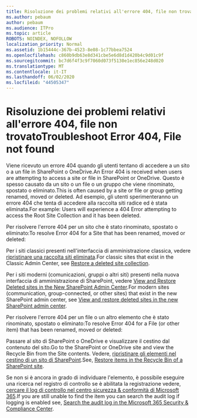```yaml
---
title: Risoluzione dei problemi relativi all'errore 404, file non trovato
ms.author: pebaum
author: pebaum
ms.audience: ITPro
ms.topic: article
ROBOTS: NOINDEX, NOFOLLOW
localization_priority: Normal
ms.assetid: 1b15444c-367b-4523-8e08-1c77bbea7524
ms.openlocfilehash: c860b9db63e8d341cbe5e6d8d1d420b4c9d01c9f
ms.sourcegitcommit: bc7d6f4f3c9f7060d073f5130e1ec856e248d020
ms.translationtype: MT
ms.contentlocale: it-IT
ms.lasthandoff: 06/02/2020
ms.locfileid: "44505347"
---
```

# <a name="troubleshoot-error-404-file-not-found"></a><span data-ttu-id="c4030-102">Risoluzione dei problemi relativi all'errore 404, file non trovato</span><span class="sxs-lookup"><span data-stu-id="c4030-102">Troubleshoot Error 404, File not found</span></span>

<span data-ttu-id="c4030-103">Viene ricevuto un errore 404 quando gli utenti tentano di accedere a un sito o a un file in SharePoint o OneDrive.</span><span class="sxs-lookup"><span data-stu-id="c4030-103">An Error 404 is received when users are attempting to access a site or file in SharePoint or OneDrive.</span></span> <span data-ttu-id="c4030-104">Questo è spesso causato da un sito o un file o un gruppo che viene rinominato, spostato o eliminato.</span><span class="sxs-lookup"><span data-stu-id="c4030-104">This is often caused by a site or file or group getting renamed, moved or deleted.</span></span> <span data-ttu-id="c4030-105">Ad esempio, gli utenti sperimenteranno un errore 404 che tenta di accedere alla raccolta siti radice ed è stata eliminata.</span><span class="sxs-lookup"><span data-stu-id="c4030-105">For example: Users will experience a 404 Error attempting to access the Root Site Collection and it has been deleted.</span></span>

<span data-ttu-id="c4030-106">Per risolvere l'errore 404 per un sito che è stato rinominato, spostato o eliminato:</span><span class="sxs-lookup"><span data-stu-id="c4030-106">To resolve Error 404 for a Site that has been renamed, moved or deleted:</span></span>

<span data-ttu-id="c4030-107">Per i siti classici presenti nell'interfaccia di amministrazione classica, vedere [ripristinare una raccolta siti eliminata](https://docs.microsoft.com/sharepoint/restore-deleted-site-collection).</span><span class="sxs-lookup"><span data-stu-id="c4030-107">For classic sites that exist in the Classic Admin Center, see [Restore a deleted site collection](https://docs.microsoft.com/sharepoint/restore-deleted-site-collection).</span></span>

<span data-ttu-id="c4030-108">Per i siti moderni (comunicazioni, gruppi o altri siti) presenti nella nuova interfaccia di amministrazione di SharePoint, vedere [View and Restore Deleted sites in the New SharePoint Admin Center](https://docs.microsoft.com/sharepoint/restore-deleted-site-collection).</span><span class="sxs-lookup"><span data-stu-id="c4030-108">For modern sites (communication, group-connected, or other sites) that exist in the new SharePoint admin center, see [View and restore deleted sites in the new SharePoint admin center](https://docs.microsoft.com/sharepoint/restore-deleted-site-collection).</span></span>

<span data-ttu-id="c4030-109">Per risolvere l'errore 404 per un file o un altro elemento che è stato rinominato, spostato o eliminato:</span><span class="sxs-lookup"><span data-stu-id="c4030-109">To resolve Error 404 for a File (or other item) that has been renamed, moved or deleted:</span></span>

<span data-ttu-id="c4030-110">Passare al sito di SharePoint o OneDrive e visualizzare il cestino dal contenuto del sito.</span><span class="sxs-lookup"><span data-stu-id="c4030-110">Go to the SharePoint or OneDrive site and view the Recycle Bin from the Site contents.</span></span> <span data-ttu-id="c4030-111">Vedere, [ripristinare gli elementi nel cestino di un sito di SharePoint](https://support.office.com/article/Restore-items-in-the-Recycle-Bin-of-a-SharePoint-site-6df466b6-55f2-4898-8d6e-c0dff851a0be#ID0EAADAAA=Online).</span><span class="sxs-lookup"><span data-stu-id="c4030-111">See, [Restore items in the Recycle Bin of a SharePoint site](https://support.office.com/article/Restore-items-in-the-Recycle-Bin-of-a-SharePoint-site-6df466b6-55f2-4898-8d6e-c0dff851a0be#ID0EAADAAA=Online).</span></span>

<span data-ttu-id="c4030-112">Se non si è ancora in grado di individuare l'elemento, è possibile eseguire una ricerca nel registro di controllo se è abilitata la registrazione vedere, [cercare il log di controllo nel centro sicurezza & conformità di Microsoft 365](https://docs.microsoft.com/microsoft-365/compliance/search-the-audit-log-in-security-and-compliance).</span><span class="sxs-lookup"><span data-stu-id="c4030-112">If you are still unable to find the item you can search the audit log if logging is enabled see, [Search the audit log in the Microsoft 365 Security & Compliance Center](https://docs.microsoft.com/microsoft-365/compliance/search-the-audit-log-in-security-and-compliance).</span></span>
